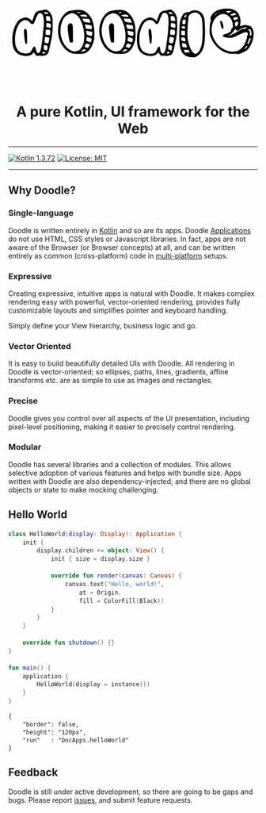 <div align="center"><img src="doodle.svg" alt="doodle" style="height:100px;margin-bottom:50px"></div>
<div align="center"><h1>A pure Kotlin, UI framework for the Web</h1></div>

----

[![Kotlin 1.3.72](https://img.shields.io/badge/Kotlin-1.3.72-blue.svg?style=flat&logo=kotlin)](http://kotlinlang.org)
[![License: MIT](https://img.shields.io/badge/License-MIT-green.svg)](https://github.com/pusolito/doodle/blob/master/LICENSE)

----
## Why Doodle?

### Single-language
Doodle is written entirely in [Kotlin](http://kotlinlang.org) and so are its apps. Doodle [Applications](applications.md) do not use HTML,
CSS styles or Javascript libraries. In fact, apps are not aware of the Browser (or Browser concepts) at all, and can be written entirely
as common (cross-platform) code in [multi-platform](https://kotlinlang.org/docs/reference/platform-specific-declarations.html) setups.

### Expressive
Creating expressive, intuitive apps is natural with Doodle. It makes complex rendering easy with powerful, vector-oriented rendering,
provides fully customizable layouts and simplifies pointer and keyboard handling.

Simply define your View hierarchy, business logic and go.

### Vector Oriented
It is easy to build beautifully detailed UIs with Doodle. All rendering in Doodle is vector-oriented; so ellipses, paths,
lines, gradients, affine transforms etc. are as simple to use as images and rectangles. 

### Precise

Doodle gives you control over all aspects of the UI presentation, including pixel-level positioning, making it easier to precisely
control rendering.

### Modular

Doodle has several libraries and a collection of modules. This allows selective adoption of various features and helps
with bundle size. Apps written with Doodle are also dependency-injected; and there are no global objects or state to make mocking challenging. 

## Hello World
```kotlin
class HelloWorld(display: Display): Application {
    init {
        display.children += object: View() {
            init { size = display.size }

            override fun render(canvas: Canvas) {
                canvas.text("Hello, world!",
                    at = Origin, 
                    fill = ColorFill(Black))
            }
        }
    }

    override fun shutdown() {}
}

fun main() {
    application {
        HelloWorld(display = instance())
    }
}
```

```doodle
{
    "border": false,
    "height": "120px",
    "run"   : "DocApps.helloWorld"
}
```

## Feedback

Doodle is still under active development, so there are going to be gaps and bugs. Please report [issues](https://github.com/pusolito/doodle/issues),
and submit feature requests.